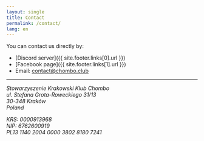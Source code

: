 ```yaml
---
layout: single
title: Contact
permalink: /contact/
lang: en
---
```


You can contact us directly by:
* [Discord server]({{ site.footer.links[0].url }})
* [Facebook page]({{ site.footer.links[1].url }})
* Email: [contact@chombo.club](mailto:contact@chombo.club)

<hr>
<address>
<p>
    Stowarzyszenie Krakowski Klub Chombo<br/>
    ul. Stefana Grota-Roweckiego 31/13<br/>
    30-348 Kraków<br/>
    Poland
</p>
<p>
    KRS: 0000913968<br/>
    NIP: 6762600919<br/>
    PL13 1140 2004 0000 3802 8180 7241
</p>
</address>

